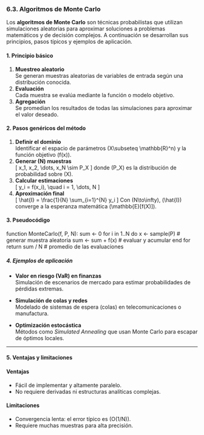 ### 6.3. Algoritmos de Monte Carlo

Los **algoritmos de Monte Carlo** son técnicas probabilistas que utilizan simulaciones aleatorias para aproximar soluciones a problemas matemáticos y de decisión complejos. A continuación se desarrollan sus principios, pasos típicos y ejemplos de aplicación.

#### 1. Principio básico
1. **Muestreo aleatorio**  
   Se generan muestras aleatorias de variables de entrada según una distribución conocida.
2. **Evaluación**  
   Cada muestra se evalúa mediante la función o modelo objetivo.
3. **Agregación**  
   Se promedian los resultados de todas las simulaciones para aproximar el valor deseado.

#### 2. Pasos genéricos del método

1. **Definir el dominio**  
   Identificar el espacio de parámetros \(X\subseteq \mathbb{R}^n\) y la función objetivo \(f(x)\).
2. **Generar \(N\) muestras**  
   \[
     x_1, x_2, \dots, x_N \sim P_X
   \]
   donde \(P_X\) es la distribución de probabilidad sobre \(X\).
3. **Calcular estimaciones**  
   \[
     y_i = f(x_i), \quad i = 1, \dots, N
   \]
4. **Aproximación final**  
   \[
     \hat{I} = \frac{1}{N} \sum_{i=1}^{N} y_i
   \]
   Con \(N\to\infty\), \(\hat{I}\) converge a la esperanza matemática \(\mathbb{E}[f(X)]\).

#### 3. Pseudocódigo

function MonteCarlo(f, P, N):
    sum ← 0
    for i in 1..N do
        x ← sample(P)       # generar muestra aleatoria
        sum ← sum + f(x)    # evaluar y acumular
    end for
    return sum / N         # promedio de las evaluaciones


##### 4. Ejemplos de aplicación

- **Valor en riesgo (VaR) en finanzas**  
  Simulación de escenarios de mercado para estimar probabilidades de pérdidas extremas.

- **Simulación de colas y redes**  
  Modelado de sistemas de espera (colas) en telecomunicaciones o manufactura.

- **Optimización estocástica**  
  Métodos como *Simulated Annealing* que usan Monte Carlo para escapar de óptimos locales.

---

#### 5. Ventajas y limitaciones

#### Ventajas

- Fácil de implementar y altamente paralelo.  
- No requiere derivadas ni estructuras analíticas complejas.

#### Limitaciones

- Convergencia lenta: el error típico es \(O(1/N)\).  
- Requiere muchas muestras para alta precisión.

